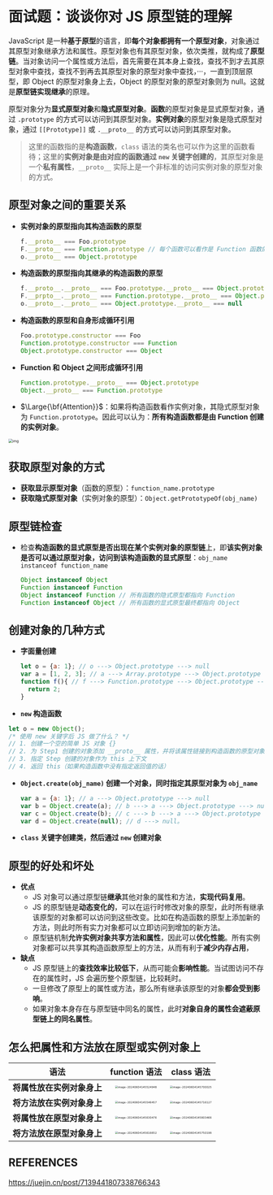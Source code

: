# 面试题：谈谈你对 JS 原型链的理解

JavaScript 是一种**基于原型**的语言，即**每个对象都拥有一个原型对象**，对象通过其原型对象继承方法和属性。原型对象也有其原型对象，依次类推，就构成了**原型链**。当对象访问一个属性或方法后，首先需要在其本身上查找，查找不到才去其原型对象中查找，查找不到再去其原型对象的原型对象中查找，···，一直到顶层原型，即 Object 的原型对象身上去，Object 的原型对象的原型对象则为 null。这就是**原型链实现继承**的原理。

原型对象分为**显式原型对象**和**隐式原型对象**。**函数**的原型对象是显式原型对象，通过 `.prototype` 的方式可以访问到其原型对象。**实例对象**的原型对象是隐式原型对象，通过 `[[Prototype]]` 或 `.__proto__` 的方式可以访问到其原型对象。

> 这里的函数指的是**构造函数**，`class` 语法的类名也可以作为这里的函数看待；这里的**实例对象是由对应的函数通过 `new` 关键字创建的**，其原型对象是一个**私有属性**，`__proto__` 实际上是一个非标准的访问实例对象的原型对象的方式。

## 原型对象之间的重要关系

- **实例对象的原型指向其构造函数的原型**

  ```js
  f.__proto__ === Foo.prototype
  F.__proto__ === Function.prototype // 每个函数可以看作是 Function 函数的一个实例（区分）
  o.__proto__ === Object.prototype
  ```

- **构造函数的原型指向其继承的构造函数的原型**

  ```js
  f.__proto__.__proto__ === Foo.prototype.__proto__ === Object.prototype
  F.__prpto__.__proto__ === Function.prototype.__proto__ === Object.prototype
  o.__proto__.__proto__ === Object.prototype.__proto__ === null
  ```

- **构造函数的原型和自身形成循环引用**

  ```js
  Foo.prototype.constructor === Foo
  Function.prototype.constructor === Function
  Object.prototype.constructor === Object
  ```

- **Function 和 Object 之间形成循环引用**

  ```js
  Function.prototype.__proto__ === Object.prototype
  Object.__proto__ === Function.prototype
  ```

- $\Large{\bf{Attention}}$：如果将构造函数看作实例对象，其隐式原型对象为 `Function.prototype`。因此可以认为：**所有构造函数都是由 Function 创建的实例对象**。

<img src="https://cdn.jsdelivr.net/gh/Nasir1423/blog-img@main/51ec2a694b5642c2a856a0c784b0aaf6~tplv-k3u1fbpfcp-zoom-in-crop-mark:1512:0:0:0.awebp" alt="img" style="zoom:50%;" />

## 获取原型对象的方式

- **获取显示原型对象**（函数的原型）：`function_name.prototype`
- **获取隐式原型对象**（实例对象的原型）：`Object.getPrototypeOf(obj_name)`

## 原型链检查

- 检查**构造函数的显式原型是否出现在某个实例对象的原型链**上，即**该实例对象是否可以通过原型对象，访问到该构造函数的显式原型**：`obj_name instanceof function_name`

  ```js
  Object instanceof Object
  Function instanceof Function
  Object instanceof Function // 所有函数的隐式原型都指向 Function
  Function instanceof Object // 所有函数的显式原型最终都指向 Object
  ```

## 创建对象的几种方式

- **字面量创建**

  ```js
  let o = {a: 1}; // o ---> Object.prototype ---> null
  var a = [1, 2, 3]; // a ---> Array.prototype ---> Object.prototype ---> null
  function f(){ // f ---> Function.prototype ---> Object.prototype ---> null
    return 2;
  }
  ```

-  **`new` 构造函数**

  ```js
  let o = new Object();
  /* 使用 new 关键字后 JS 做了什么？ */
  // 1. 创建一个空的简单 JS 对象 {}
  // 2. 为 Step1 创建的对象添加 __proto__ 属性，并将该属性链接到构造函数的原型对象上
  // 3. 指定 Step 创建的对象作为 this 上下文
  // 4. 返回 this（如果构造函数中没有指定返回值的话）
  ```

- **`Object.create(obj_name)` 创建一个对象，同时指定其原型对象为 `obj_name`**

  ```js
  var a = {a: 1}; // a ---> Object.prototype ---> null
  var b = Object.create(a); // b ---> a ---> Object.prototype ---> null
  var c = Object.create(b); // c ---> b ---> a ---> Object.prototype ---> null
  var d = Object.create(null); // d ---> null。
  ```

- **`class` 关键字创建类，然后通过 `new` 创建对象**

## 原型的好处和坏处

- **优点**
  - JS 对象可以通过原型链**继承**其他对象的属性和方法，**实现代码复用**。
  - JS 的原型链是**动态变化的**，可以在运行时修改对象的原型，此时所有继承该原型的对象都可以访问到这些改变。比如在构造函数的原型上添加新的方法，则此时所有实力对象都可以立即访问到增加的新方法。
  - 原型链机制**允许实例对象共享方法和属性**，因此可以**优化性能**。所有实例对象都可以共享其构造函数原型上的方法，从而有利于**减少内存占用**，
- **缺点**
  - JS 原型链上的**查找效率比较低下**，从而可能会**影响性能**。当试图访问不存在的属性时，JS 会遍历整个原型链，比较耗时。
  - 一旦修改了原型上的属性或方法，那么所有继承该原型的对象**都会受到影响**。
  - 如果对象本身存在与原型链中同名的属性，此时**对象自身的属性会遮蔽原型链上的同名属性**。

## 怎么把属性和方法放在原型或实例对象上

|            语法            |                        function 语法                         |                          class 语法                          |
| :------------------------: | :----------------------------------------------------------: | :----------------------------------------------------------: |
| **将属性放在实例对象身上** | <img src="https://cdn.jsdelivr.net/gh/Nasir1423/blog-img@main/image-20240604145524948.png" alt="image-20240604145524948" style="zoom:33%;" /> | <img src="https://cdn.jsdelivr.net/gh/Nasir1423/blog-img@main/image-20240604145700025.png" alt="image-20240604145700025" style="zoom:33%;" /> |
| **将方法放在实例对象身上** | <img src="https://cdn.jsdelivr.net/gh/Nasir1423/blog-img@main/image-20240604145546457.png" alt="image-20240604145546457" style="zoom:33%;" /> | <img src="https://cdn.jsdelivr.net/gh/Nasir1423/blog-img@main/image-20240604145716127.png" alt="image-20240604145716127" style="zoom:33%;" /> |
| **将属性放在原型对象身上** | <img src="https://cdn.jsdelivr.net/gh/Nasir1423/blog-img@main/image-20240604145630476.png" alt="image-20240604145630476" style="zoom:33%;" /> | <img src="https://cdn.jsdelivr.net/gh/Nasir1423/blog-img@main/image-20240604145803466.png" alt="image-20240604145803466" style="zoom:33%;" /> |
| **将方法放在原型对象身上** | <img src="https://cdn.jsdelivr.net/gh/Nasir1423/blog-img@main/image-20240604145616652.png" alt="image-20240604145616652" style="zoom:33%;" /> | <img src="https://cdn.jsdelivr.net/gh/Nasir1423/blog-img@main/image-20240604145750198.png" alt="image-20240604145750198" style="zoom:33%;" /> |

## REFERENCES

https://juejin.cn/post/7139441807338766343

